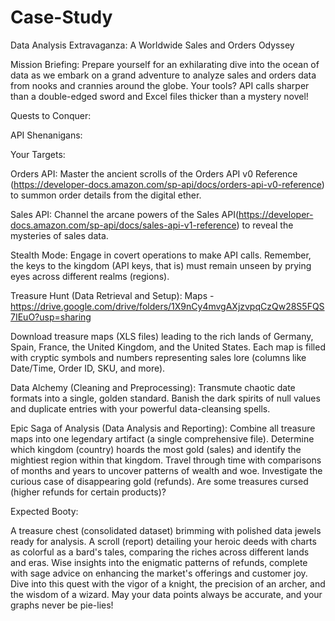 # Case-Study
Data Analysis Extravaganza: A Worldwide Sales and Orders Odyssey

Mission Briefing:
Prepare yourself for an exhilarating dive into the ocean of data as we embark on a grand adventure to analyze sales and orders data from nooks and crannies around the globe. Your tools? API calls sharper than a double-edged sword and Excel files thicker than a mystery novel!

Quests to Conquer:

API Shenanigans:

Your Targets:

Orders API: Master the ancient scrolls of the Orders API v0 Reference (https://developer-docs.amazon.com/sp-api/docs/orders-api-v0-reference) to summon order details from the digital ether.

Sales API: Channel the arcane powers of the Sales API(https://developer-docs.amazon.com/sp-api/docs/sales-api-v1-reference)  to reveal the mysteries of sales data.

Stealth Mode: Engage in covert operations to make API calls. Remember, the keys to the kingdom (API keys, that is) must remain unseen by prying eyes across different realms (regions).

Treasure Hunt (Data Retrieval and Setup):
Maps - https://drive.google.com/drive/folders/1X9nCy4mvgAXjzvpqCzQw28S5FQS7IEuO?usp=sharing

Download treasure maps (XLS files) leading to the rich lands of Germany, Spain, France, the United Kingdom, and the United States.
Each map is filled with cryptic symbols and numbers representing sales lore (columns like Date/Time, Order ID, SKU, and more).

Data Alchemy (Cleaning and Preprocessing):
Transmute chaotic date formats into a single, golden standard.
Banish the dark spirits of null values and duplicate entries with your powerful data-cleansing spells.

Epic Saga of Analysis (Data Analysis and Reporting):
Combine all treasure maps into one legendary artifact (a single comprehensive file).
Determine which kingdom (country) hoards the most gold (sales) and identify the mightiest region within that kingdom.
Travel through time with comparisons of months and years to uncover patterns of wealth and woe.
Investigate the curious case of disappearing gold (refunds). Are some treasures cursed (higher refunds for certain products)?


Expected Booty:

A treasure chest (consolidated dataset) brimming with polished data jewels ready for analysis.
A scroll (report) detailing your heroic deeds with charts as colorful as a bard's tales, comparing the riches across different lands and eras.
Wise insights into the enigmatic patterns of refunds, complete with sage advice on enhancing the market's offerings and customer joy.
Dive into this quest with the vigor of a knight, the precision of an archer, and the wisdom of a wizard. May your data points always be accurate, and your graphs never be pie-lies!
